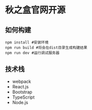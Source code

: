 # 秋之盒官网开源
## 如何构建
```shell
npm install #安装环境
npm run build #将会在dist目录生成构建结果
npm run dev #运行调试服务器
```
## 技术栈
* webpack
* React.js
* Bootstrap
* TypeScript
* Node.js